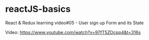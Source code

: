 # reactJS-basics

React & Redux learning video#05 - User sign up Form and its State

Video: https://www.youtube.com/watch?v=97fT5ZOcpp4&t=316s